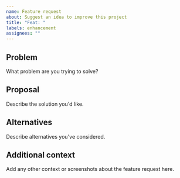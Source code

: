 ```yaml
---
name: Feature request
about: Suggest an idea to improve this project
title: "Feat: "
labels: enhancement
assignees: ""
---
```


## Problem
What problem are you trying to solve?

## Proposal
Describe the solution you'd like.

## Alternatives
Describe alternatives you've considered.

## Additional context
Add any other context or screenshots about the feature request here.
